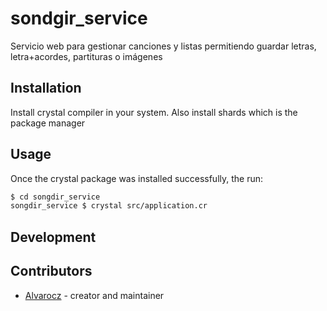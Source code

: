 # sondgir_service
Servicio web para gestionar canciones y listas permitiendo guardar letras, letra+acordes, partituras o imágenes

## Installation

Install crystal compiler in your system. Also install shards which is the package manager

## Usage

Once the crystal package was installed successfully, the run:

```bash
$ cd songdir_service
songdir_service $ crystal src/application.cr
```

## Development


## Contributors

- [Alvarocz](https://github.com/your-github-user) - creator and maintainer
